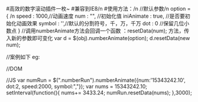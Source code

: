 #高效的数字滚动插件一枚~
#兼容到IE8/n
#使用方法：/n
//默认参数/n
option = { /n
  speed : 1000,//动画速度
  num : "", //初始化值
  iniAnimate : true, //是否要初始化动画效果
  symbol : '',//默认的分割符号，千，万，千万
  dot : 0 //保留几位小数点
}
//调用numberAnimate方法会回调一个函数 ：resetData(num); 方法，传入新的参数即可变化
var d = $(obj).numberAnimate(option); 
d.resetData(new num);

//案例如下
eg:

//DOM
<div class="numberRun"></div>

//JS
var numRun = $(".numberRun").numberAnimate({num:'15343242.10', dot:2, speed:2000, symbol:","});
var nums = 15343242.10;
setInterval(function(){
    nums+= 3433.24;
    numRun.resetData(nums);
},3000);
